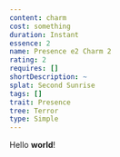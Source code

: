```yaml
---
content: charm
cost: something
duration: Instant
essence: 2
name: Presence e2 Charm 2
rating: 2
requires: []
shortDescription: ~
splat: Second Sunrise
tags: []
trait: Presence
tree: Terror
type: Simple
---
```


Hello **world**!
